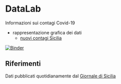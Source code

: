# DataLab

Informazioni sui contagi Covid-19
* rappresentazione grafica dei dati
  * [nuovi contagi Sicilia](ContagiSiciliaVer01.ipynb)

[![Binder](https://mybinder.org/badge_logo.svg)](https://mybinder.org/v2/gh/POSS-UniMe/DataLab/master?filepath=ContagiSicilia.ipynb)

## Riferimenti
Dati pubblicati quotidianamente dal [Giornale di Sicilia](https://gds.it/)
